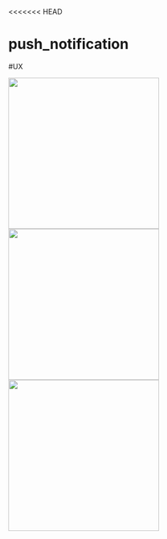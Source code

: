 <<<<<<< HEAD
# push_notification
#UX

<img src="https://github.com/user-attachments/assets/d83b30be-130c-49d5-8185-5e56e49397a9" width="300"/>

<img src="https://github.com/user-attachments/assets/a1cdfc1c-f7b1-468b-806d-e43c5f811580" width="300"/>

<img src="https://github.com/user-attachments/assets/56867a45-ce11-4f92-9596-cc7371a2f977" width="300"/>
